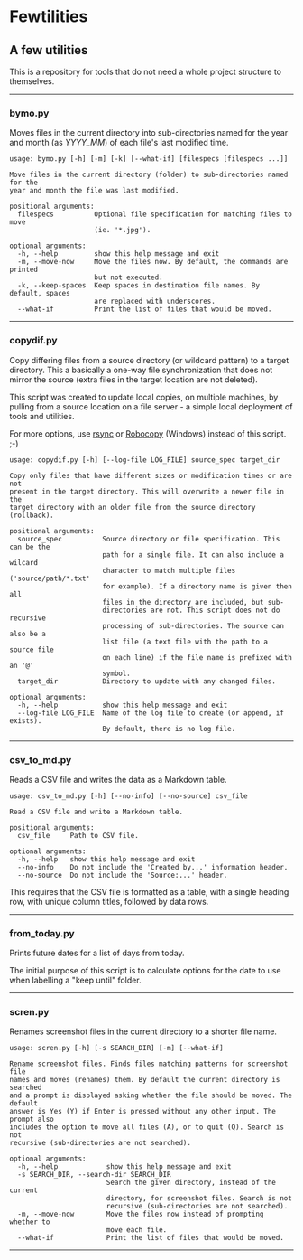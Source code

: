 # Fewtilities

## A few utilities

This is a repository for tools that do not need a whole project structure to themselves.

---

### bymo.py

Moves files in the current directory into sub-directories named for the year and month (as *YYYY_MM*) of each file's last modified time.

```
usage: bymo.py [-h] [-m] [-k] [--what-if] [filespecs [filespecs ...]]

Move files in the current directory (folder) to sub-directories named for the
year and month the file was last modified.

positional arguments:
  filespecs          Optional file specification for matching files to move
                     (ie. '*.jpg').

optional arguments:
  -h, --help         show this help message and exit
  -m, --move-now     Move the files now. By default, the commands are printed
                     but not executed.
  -k, --keep-spaces  Keep spaces in destination file names. By default, spaces
                     are replaced with underscores.
  --what-if          Print the list of files that would be moved.
```

---

### copydif.py

Copy differing files from a source directory (or wildcard pattern) to a target directory. This a basically a one-way file synchronization that does not mirror the source (extra files in the target location are not deleted).

This script was created to update local copies, on multiple machines, by pulling from a source location on a file server - a simple local deployment of tools and utilities.

For more options, use [rsync](https://en.wikipedia.org/wiki/Rsync) or [Robocopy](https://en.wikipedia.org/wiki/Robocopy) (Windows) instead of this script. ;-)

```
usage: copydif.py [-h] [--log-file LOG_FILE] source_spec target_dir

Copy only files that have different sizes or modification times or are not
present in the target directory. This will overwrite a newer file in the
target directory with an older file from the source directory (rollback).

positional arguments:
  source_spec          Source directory or file specification. This can be the
                       path for a single file. It can also include a wilcard
                       character to match multiple files ('source/path/*.txt'
                       for example). If a directory name is given then all
                       files in the directory are included, but sub-
                       directories are not. This script does not do recursive
                       processing of sub-directories. The source can also be a
                       list file (a text file with the path to a source file
                       on each line) if the file name is prefixed with an '@'
                       symbol.
  target_dir           Directory to update with any changed files.

optional arguments:
  -h, --help           show this help message and exit
  --log-file LOG_FILE  Name of the log file to create (or append, if exists).
                       By default, there is no log file.
```

---

### csv_to_md.py

Reads a CSV file and writes the data as a Markdown table.

```
usage: csv_to_md.py [-h] [--no-info] [--no-source] csv_file

Read a CSV file and write a Markdown table.

positional arguments:
  csv_file     Path to CSV file.

optional arguments:
  -h, --help   show this help message and exit
  --no-info    Do not include the 'Created by...' information header.
  --no-source  Do not include the 'Source:...' header.
```

This requires that the CSV file is formatted as a table, with a single heading row, with unique column titles, followed by data rows.

---

### from_today.py

Prints future dates for a list of days from today.

The initial purpose of this script is to calculate options for the date to use when labelling a "keep until" folder.

---

### scren.py

Renames screenshot files in the current directory to a shorter file name.

```
usage: scren.py [-h] [-s SEARCH_DIR] [-m] [--what-if]

Rename screenshot files. Finds files matching patterns for screenshot file
names and moves (renames) them. By default the current directory is searched
and a prompt is displayed asking whether the file should be moved. The default
answer is Yes (Y) if Enter is pressed without any other input. The prompt also
includes the option to move all files (A), or to quit (Q). Search is not
recursive (sub-directories are not searched).

optional arguments:
  -h, --help            show this help message and exit
  -s SEARCH_DIR, --search-dir SEARCH_DIR
                        Search the given directory, instead of the current
                        directory, for screenshot files. Search is not
                        recursive (sub-directories are not searched).
  -m, --move-now        Move the files now instead of prompting whether to
                        move each file.
  --what-if             Print the list of files that would be moved.
```

---
